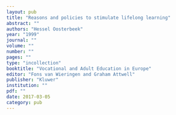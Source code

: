 ```yaml
---
layout: pub
title: "Reasons and policies to stimulate lifelong learning"
abstract: ""
authors: "Hessel Oosterbeek"
year: "1999"
journal: ""
volume: ""
number: ""
pages: ""
type: "incollection"
booktitle: "Vocational and Adult Education in Europe"
editor: "Fons van Wieringen and Graham Attwell"
publisher: "Kluwer"
institution: ""
pdf: ""
date: 2017-03-05
category: pub
---
```


